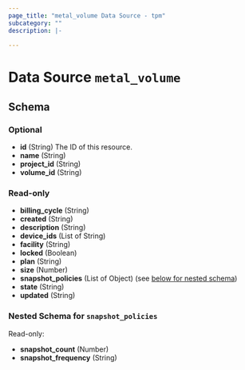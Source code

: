 ```yaml
---
page_title: "metal_volume Data Source - tpm"
subcategory: ""
description: |-
  
---
```


# Data Source `metal_volume`





## Schema

### Optional

- **id** (String) The ID of this resource.
- **name** (String)
- **project_id** (String)
- **volume_id** (String)

### Read-only

- **billing_cycle** (String)
- **created** (String)
- **description** (String)
- **device_ids** (List of String)
- **facility** (String)
- **locked** (Boolean)
- **plan** (String)
- **size** (Number)
- **snapshot_policies** (List of Object) (see [below for nested schema](#nestedatt--snapshot_policies))
- **state** (String)
- **updated** (String)

<a id="nestedatt--snapshot_policies"></a>
### Nested Schema for `snapshot_policies`

Read-only:

- **snapshot_count** (Number)
- **snapshot_frequency** (String)


